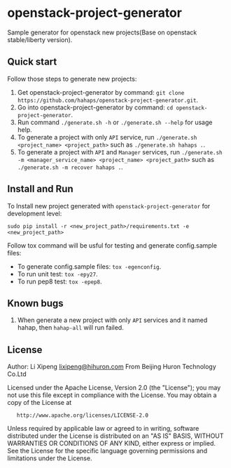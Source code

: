 # openstack-project-generator
Sample generator for openstack new projects(Base on openstack stable/liberty version).

## Quick start
Follow those steps to generate new projects:

1. Get openstack-project-generator by command: `git clone https://github.com/hahaps/openstack-project-generator.git`.
2. Go into openstack-project-generator by command: `cd openstack-project-generator`.
3. Run command `./generate.sh -h` or `./generate.sh --help` for usage help.
4. To generate a project with only `API` service, run `./generate.sh <project_name> <project_path>` such as `./generate.sh hahaps .`.
5. To generate a project with `API` and `Manager` services, run `./generate.sh -m <manager_service_name> <project_name> <project_path>` such as `./generate.sh -m recover hahaps .`.

## Install and Run
To Install new project generated with `openstack-project-generator` for development level:

    sudo pip install -r <new_project_path>/requirements.txt -e <new_project_path>

Follow tox command will be usful for testing and generate config.sample files:
* To generate config.sample files: `tox -egenconfig`.
* To run unit test: `tox -epy27`.
* To run pep8 test: `tox -epep8`.

## Known bugs
1. When generate a new project with only `API` services and it named hahap, then `hahap-all` will run failed.

## License

   Author: Li Xipeng <lixipeng@hihuron.com>
           From Beijing Huron Technology Co.Ltd

   Licensed under the Apache License, Version 2.0 (the "License");
   you may not use this file except in compliance with the License.
   You may obtain a copy of the License at

       http://www.apache.org/licenses/LICENSE-2.0

   Unless required by applicable law or agreed to in writing, software
   distributed under the License is distributed on an "AS IS" BASIS,
   WITHOUT WARRANTIES OR CONDITIONS OF ANY KIND, either express or implied.
   See the License for the specific language governing permissions and
   limitations under the License.
